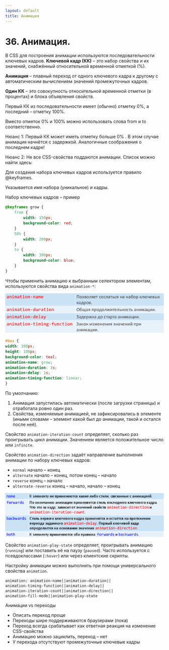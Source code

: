 ```yaml
---
layout: default
title: Анимация
---
```


# 36. Анимация.

В CSS для построения анимации используются последовательности ключевых кадров. **Ключевой кадр (КК)** – это набор свойства и их значений, снабжённый относительной временной отметкой (%).

**Анимация** – плавный переход от одного ключевого кадра к другому с автоматическим вычислением значений промежуточных кадров.

**Один КК** – это совокупность относительной временной отметки (в процентах) и блока объявления свойств.

Первый КК из последовательности имеет (обычно) отметку 0%, а последний – отметку 100%.

Вместо отметок 0% и 100% можно использовать слова from и to соответственно.

Нюанс 1: Первый КК может иметь отметку больше 0% . В этом случае анимация начнётся с задержкой. Аналогичные соображения о последнем кадре!

Нюанс 2: Не все CSS-свойства поддаются анимации. Список можно найти здесь:


Для создания набора ключевых кадров используется правило @keyframes.


Указывается имя набора (уникальное) и кадры.


Набор ключевых кадров – пример

```css
@keyframes grow {
    from {
        width: 150px;
        background-color: red;
    }
    50% {
        width: 200px;
    }
    to {
        width: 300px;
        background-color: blue;
    }
}
```



Чтобы применить анимацию к выбранным селектором элементам, используются свойства вида `animation-*`:

![](images/chrome_2017-05-27_18-39-48.png)

```css
#box {
width: 100px;
height: 100px;
background-color: teal;
animation-name: grow;
animation-duration: 3s;
animation-delay: 1s;
animation-timing-function: linear;
}
```

По умолчанию:

1. Анимация запустилась автоматически (после загрузки страницы) и отработала ровно один раз.
2. Свойства, изменяемые анимацией, не зафиксировались в элементе (иными словами – элемент какой был до анимации, такой и остался после неё).

Свойство `animation-iteration-count` определяет, сколько раз проигрывать цикл анимации. Значением является положительное число или `infinite`.

Свойство `animation-direction` задаёт направление выполнения анимации по набору ключевых кадров:

* `normal` начало – конец
* `alternate` начало – конец, потом конец – начало
* `reverse` конец – начало
* `alternate-reverse` конец – начало, начало – конец

![](images/chrome_2017-05-27_18-42-52.png)

Свойство `animation-play-state` определяет, проигрывать анимацию (`running`) или поставить её на паузу (`paused`). Часто используется с псевдоклассами (`:hover`) или через клиентские скрипты.

Настройку анимации можно выполнить при помощи универсального свойства `animation`.

```
animation: animation-name||animation-duration||
animation-timing-function||animation-delay||
animation-iteration-count||animation-direction||
animation-fill-mode||animation-play-state
```

Анимации vs переходы

* Описать переход проще
* Переходы шире поддерживаются браузерами (пока)
* Переход всегда срабатывает как ответная реакция на изменение CSS-свойства
* Анимацию можно зациклить, переход – нет
* У перехода отсутствуют промежуточные ключевые кадры